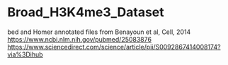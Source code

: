 # Broad_H3K4me3_Dataset

bed and Homer annotated files from Benayoun et al, Cell, 2014
https://www.ncbi.nlm.nih.gov/pubmed/25083876
https://www.sciencedirect.com/science/article/pii/S0092867414008174?via%3Dihub
